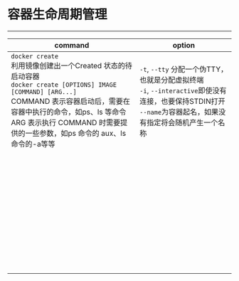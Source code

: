 # 容器生命周期管理
---

|command|option|
|-|-|
|`docker create`<br>利用镜像创建出一个Created 状态的待启动容器<br>`docker create [OPTIONS] IMAGE [COMMAND] [ARG...]`<br>COMMAND 表示容器启动后，需要在容器中执行的命令，如ps、ls 等命令<br>ARG 表示执行 COMMAND 时需要提供的一些参数，如ps 命令的 aux、ls命令的-a等等|`-t`, `--tty` 分配一个伪TTY，也就是分配虚拟终端<br>`-i`, `--interactive`即使没有连接，也要保持STDIN打开<br>`--name`为容器起名，如果没有指定将会随机产生一个名称|
|<br><br>|<br>|
|<br><br>|<br>|
|<br><br>|<br>|
|<br><br>|<br>|
|<br><br>|<br>|
|<br><br>|<br>|